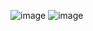 ![image](https://github.com/RevanArturito/TELYU-KOST/assets/152382596/affa004d-a3b1-46f3-be61-6e5f9409be7e)
![image](https://github.com/RevanArturito/TELYU-KOST/assets/152382596/62163a8e-80cf-4cbd-8f4e-88ed1719bfe4)


